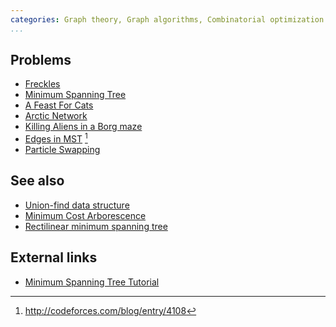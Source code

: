 ```yaml
---
categories: Graph theory, Graph algorithms, Combinatorial optimization
...
```


## Problems
- [Freckles](https://open.kattis.com/problems/freckles)
- [Minimum Spanning Tree](https://open.kattis.com/problems/minspantree)
- [A Feast For Cats](https://open.kattis.com/problems/cats)
- [Arctic Network](https://open.kattis.com/problems/arcticnetwork)
- [Killing Aliens in a Borg maze](https://open.kattis.com/problems/borg)
- [Edges in MST](http://codeforces.com/contest/160/problem/D) [^1]
- [Particle Swapping](https://open.kattis.com/problems/particles)

## See also
- [Union-find data structure]()
- [Minimum Cost Arborescence]()
- [Rectilinear minimum spanning tree]()

## External links
- [Minimum Spanning Tree Tutorial](https://www.hackerearth.com/practice/algorithms/graphs/minimum-spanning-tree/tutorial/)

[^1]: <http://codeforces.com/blog/entry/4108>